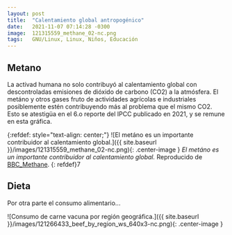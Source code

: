 ```yaml
---
layout: post
title:  "Calentamiento global antropogénico"
date:   2021-11-07 07:14:28 -0300
image:  121315559_methane_02-nc.png
tags:   GNU/Linux, Linux, Niños, Educación
---
```


## Metano
La activad humana no solo contribuyó al calentamiento global con descontroladas emisiones de dióxido de carbono (CO2) a la atmósfera.
El metáno y otros gases fruto de actividades agrícolas e industriales posiblemente estén contribuyendo más al problema que el mismo CO2.
Esto se atestigüa en el 6.o reporte del IPCC publicado en 2021, y se remune en esta gráfica.

{:refdef: style="text-align: center;"}
![El metáno es un importante contribuidor al calentamiento global.]({{ site.baseurl }}/images/121315559_methane_02-nc.png){: .center-image }
*El metáno es un importante contribuidor al calentamiento global.* Reproducido de [BBC_Methane].
{: refdef}7


## Dieta
Por otra parte el consumo alimentario...

![Consumo de carne vacuna por región geográfica.]({{ site.baseurl }}/images/121266433_beef_by_region_ws_640x3-nc.png){: .center-image }



[BBC_Methane]: https://www.bbc.com/news/world-us-canada-59131282
[BBC_Food]: https://www.bbc.com/news/science-environment-46459714 
